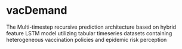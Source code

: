 # vacDemand
The Multi-timestep recursive prediction architecture based on hybrid feature LSTM model utilizing tabular timeseries datasets containing heterogeneous vaccination policies and epidemic risk perception
